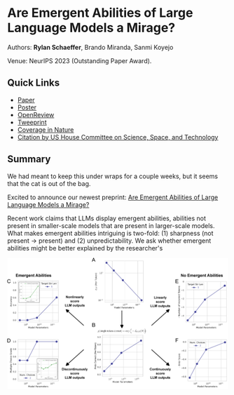 # Are Emergent Abilities of Large Language Models a Mirage?

Authors: **Rylan Schaeffer**, Brando Miranda, Sanmi Koyejo

Venue: NeurIPS 2023 (Outstanding Paper Award).

## Quick Links

- [Paper](paper.pdf)
- [Poster](poster.png)
- [OpenReview](https://openreview.net/forum?id=ITw9edRDlD)
- [Tweeprint](https://twitter.com/RylanSchaeffer/status/1653141214110322688)
- [Coverage in Nature](https://www.nature.com/articles/d41586-023-04094-z)
- [Citation by US House Committee on Science, Space, and Technology](2023-12-14_AISI%20scientific%20merit_final-signed-republicans.pdf)

## Summary

We had meant to keep this under wraps for a couple weeks, but it seems that the cat is out of the bag.

Excited to announce our newest preprint: [Are Emergent Abilities of Large Language Models a Mirage?](https://arxiv.org/abs/2304.15004)

Recent work claims that LLMs display emergent abilities, abilities not present in smaller-scale models that are present in larger-scale models.
What makes emergent abilities intriguing is two-fold: (1) sharpness (not present -> present) and (2) unpredictability.
We ask whether emergent abilities might be better explained by the researcher's  

![](img.jpg)